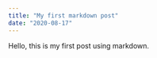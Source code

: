 ```yaml
---
title: "My first markdown post"
date: "2020-08-17"
---
```


Hello, this is my first post using markdown.

